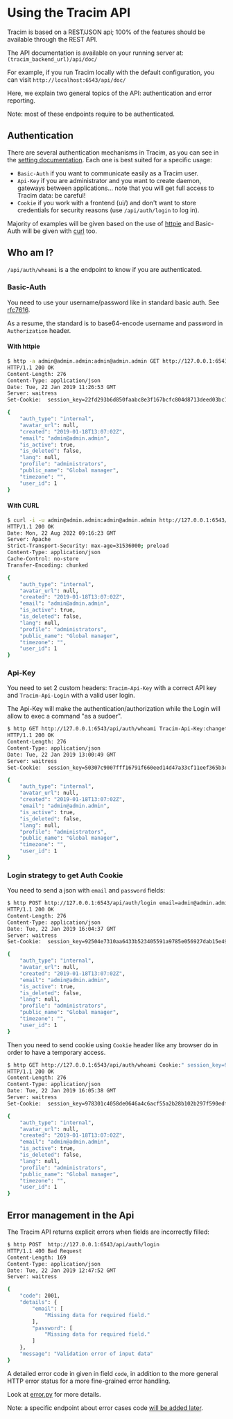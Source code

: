 # Using the Tracim API

Tracim is based on a REST/JSON api; 100% of the features should be available through the REST API.

The API documentation is available on your running server at: `(tracim_backend_url)/api/doc/`

For example, if you run Tracim locally with the default configuration, you can visit `http://localhost:6543/api/doc/`

Here, we explain two general topics of the API: authentication and error reporting.

Note: most of these endpoints require to be authenticated.

## Authentication

There are several authentication mechanisms in Tracim, as you can see in the [setting documentation](setting.md).
Each one is best suited for a specific usage:

- `Basic-Auth` if you want to communicate easily as a Tracim user.
- `Api-Key` if you are administrator and you want to create daemon, gateways between applications... note that you will get full access to Tracim data: be careful!
- `Cookie` if you work with a frontend (ui/) and don't want to store credentials for security reasons (use `/api/auth/login` to log in).

Majority of examples will be given based on the use of [httpie](https://httpie.org/) and Basic-Auth will be given with [curl](https://curl.se/) too.

## Who am I?

`/api/auth/whoami` is a the endpoint to know if you are authenticated.

### Basic-Auth

You need to use your username/password like in standard basic auth. See [rfc7616](https://tools.ietf.org/html/rfc7617).

As a resume, the standard is to base64-encode username and password in `Authorization` header.

#### With httpie

```bash
$ http -a admin@admin.admin:admin@admin.admin GET http://127.0.0.1:6543/api/auth/whoami
HTTP/1.1 200 OK
Content-Length: 276
Content-Type: application/json
Date: Tue, 22 Jan 2019 11:26:53 GMT
Server: waitress
Set-Cookie:  session_key=22fd293b6d850faabc8e3f167bcfc804d8713deed03bc15e5029434687050fb809ef2076; expires=Mon, 22-Jan-2019 11:26:53 GMT; Path=/; SameSite=Lax

{
    "auth_type": "internal",
    "avatar_url": null,
    "created": "2019-01-18T13:07:02Z",
    "email": "admin@admin.admin",
    "is_active": true,
    "is_deleted": false,
    "lang": null,
    "profile": "administrators",
    "public_name": "Global manager",
    "timezone": "",
    "user_id": 1
}
```

#### With CURL

```bash
$ curl -i -u admin@admin.admin:admin@admin.admin http://127.0.0.1:6543/api/auth/whoami
HTTP/1.1 200 OK
Date: Mon, 22 Aug 2022 09:16:23 GMT
Server: Apache
Strict-Transport-Security: max-age=31536000; preload
Content-Type: application/json
Cache-Control: no-store
Transfer-Encoding: chunked

{
    "auth_type": "internal",
    "avatar_url": null,
    "created": "2019-01-18T13:07:02Z",
    "email": "admin@admin.admin",
    "is_active": true,
    "is_deleted": false,
    "lang": null,
    "profile": "administrators",
    "public_name": "Global manager",
    "timezone": "",
    "user_id": 1
}
```

### Api-Key

You need to set 2 custom headers: `Tracim-Api-Key` with a correct API key and `Tracim-Api-Login` with a valid user login.

The Api-Key will make the authentication/authorization while the Login will allow to exec a command "as a sudoer".

```bash
$ http GET http://127.0.0.1:6543/api/auth/whoami Tracim-Api-Key:changethisnow! Tracim-Api-Login:admin@admin.admin
HTTP/1.1 200 OK
Content-Length: 276
Content-Type: application/json
Date: Tue, 22 Jan 2019 13:00:49 GMT
Server: waitress
Set-Cookie:  session_key=50307c9007fff16791f660eed14d47a33cf11eef365b3e0403ce42f5a8b8f1f12c254b58; expires=Mon, 22-Jan-2018 13:00:49 GMT; Path=/; SameSite=Lax

{
    "auth_type": "internal",
    "avatar_url": null,
    "created": "2019-01-18T13:07:02Z",
    "email": "admin@admin.admin",
    "is_active": true,
    "is_deleted": false,
    "lang": null,
    "profile": "administrators",
    "public_name": "Global manager",
    "timezone": "",
    "user_id": 1
}
```

### Login strategy to get Auth Cookie

You need to send a json with `email` and `password` fields:

```  bash
$ http POST http://127.0.0.1:6543/api/auth/login email=admin@admin.admin password=admin@admin.admin
HTTP/1.1 200 OK
Content-Length: 276
Content-Type: application/json
Date: Tue, 22 Jan 2019 16:04:37 GMT
Server: waitress
Set-Cookie:  session_key=92504e7310aa6433b523405591a9785e056927dab15e49f7c3204aed88ccc35a70761638; expires=Tue, 29-Jan-2019 16:04:37 GMT; Path=/; SameSite=Lax

{
    "auth_type": "internal",
    "avatar_url": null,
    "created": "2019-01-18T13:07:02Z",
    "email": "admin@admin.admin",
    "is_active": true,
    "is_deleted": false,
    "lang": null,
    "profile": "administrators",
    "public_name": "Global manager",
    "timezone": "",
    "user_id": 1
}
```

Then you need to send cookie using `Cookie` header like any browser do in order to have a temporary access.

```bash
$ http GET http://127.0.0.1:6543/api/auth/whoami Cookie:" session_key=92504e7310aa6433b523405591a9785e056927dab15e49f7c3204aed88ccc35a70761638"
HTTP/1.1 200 OK
Content-Length: 276
Content-Type: application/json
Date: Tue, 22 Jan 2019 16:05:38 GMT
Server: waitress
Set-Cookie:  session_key=978301c4058de0646a4c6acf55a2b28b102b297f590edf75ffec4295b34435d8bedd3cb7; expires=Tue, 29-Jan-2019 16:05:38 GMT; Path=/; SameSite=Lax

{
    "auth_type": "internal",
    "avatar_url": null,
    "created": "2019-01-18T13:07:02Z",
    "email": "admin@admin.admin",
    "is_active": true,
    "is_deleted": false,
    "lang": null,
    "profile": "administrators",
    "public_name": "Global manager",
    "timezone": "",
    "user_id": 1
}
```

## Error management in the Api

The Tracim API returns explicit errors when fields are incorrectly filled:

```bash
$ http POST  http://127.0.0.1:6543/api/auth/login
HTTP/1.1 400 Bad Request
Content-Length: 169
Content-Type: application/json
Date: Tue, 22 Jan 2019 12:47:52 GMT
Server: waitress

{
    "code": 2001,
    "details": {
        "email": [
            "Missing data for required field."
        ],
        "password": [
            "Missing data for required field."
        ]
    },
    "message": "Validation error of input data"
}
```

A detailed error code in given in field `code`, in addition to the more general HTTP error status for a more fine-grained error handling.

Look at [error.py](../tracim_backend/error.py) for more details.

Note: a specific endpoint about error cases code [will be added later](https://github.com/tracim/tracim/issues/1006).

